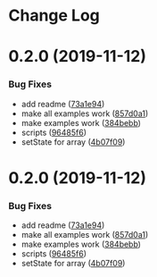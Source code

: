 # Change Log 

<a name="0.2.0"></a>
# 0.2.0 (2019-11-12)


### Bug Fixes

* add readme ([73a1e94](https://github.com/windyGex/royjs-lite/commit/73a1e94))
* make all examples work ([857d0a1](https://github.com/windyGex/royjs-lite/commit/857d0a1))
* make examples work ([384bebb](https://github.com/windyGex/royjs-lite/commit/384bebb))
* scripts ([96485f6](https://github.com/windyGex/royjs-lite/commit/96485f6))
* setState for array ([4b07f09](https://github.com/windyGex/royjs-lite/commit/4b07f09))




<a name="0.2.0"></a>
# 0.2.0 (2019-11-12)


### Bug Fixes

* add readme ([73a1e94](https://github.com/windyGex/royjs-lite/commit/73a1e94))
* make all examples work ([857d0a1](https://github.com/windyGex/royjs-lite/commit/857d0a1))
* make examples work ([384bebb](https://github.com/windyGex/royjs-lite/commit/384bebb))
* scripts ([96485f6](https://github.com/windyGex/royjs-lite/commit/96485f6))
* setState for array ([4b07f09](https://github.com/windyGex/royjs-lite/commit/4b07f09))






